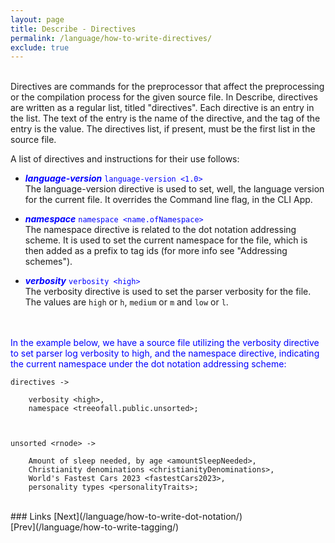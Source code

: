 ```yaml
---
layout: page
title: Describe - Directives
permalink: /language/how-to-write-directives/
exclude: true
---
```

<br>Directives are commands for the preprocessor that affect the preprocessing or the compilation process for the given source file. In Describe, directives are written as a regular list, titled "directives". Each directive is an entry in the list. The text of the entry is the name of the directive, and the tag of the entry is the value. The directives list, if present, must be the first list in the source file.

A list of directives and instructions for their use follows:

* <span style="color:blue">**_language-version_** ```language-version <1.0>```</span><br>
The language-version directive is used to set, well, the language version for the current file. It overrides the Command line flag, in the CLI App.

* <span style="color:blue">**_namespace_** ```namespace <name.ofNamespace>```</span><br>
The namespace directive is related to the dot notation addressing scheme. It is used to set the current namespace for the file, which is then added as a prefix to tag ids (for more info see "Addressing schemes").

* <span style="color:blue">**_verbosity_** ```verbosity <high>```</span><br>
The verbosity directive is used to set the parser verbosity for the file. The values are ```high``` or ```h```, ```medium``` or ```m``` and ```low``` or ```l```.

<!--
* <span style="color:orange">**_replace_** ```replace <"text"|"newText">``` *EXPERIMENTAL</span><br>
The replace directive is used to replace all occurances of some text with other text before parsing the source file. The quotes are optional.

* <span style="color:orange">**_regex-replace_** ```regex-replace <"pattern"|"newText">``` *EXPERIMENTAL</span><br>
The regex-replace directive is used to replace all occurances of some regular expression pattern with some text before parsing the source file. The quotes are optional.  
-->

<br><br>
<span style="color:blue">In the example below, we have a source file utilizing the verbosity directive to set parser log verbosity to high, and the namespace directive, indicating the current namespace under the dot notation addressing scheme:</span>
```
directives -> 

	verbosity <high>,
	namespace <treeofall.public.unsorted>;



unsorted <rnode> ->

	Amount of sleep needed, by age <amountSleepNeeded>,
	Christianity denominations <christianityDenominations>,
	World's Fastest Cars 2023 <fastestCars2023>,
	personality types <personalityTraits>;
```

<br>
### Links
[Next](/language/how-to-write-dot-notation/)<br>
[Prev](/language/how-to-write-tagging/)
